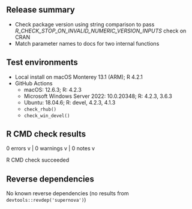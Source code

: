 ## Release summary

- Check package version using string comparison to pass _R_CHECK_STOP_ON_INVALID_NUMERIC_VERSION_INPUTS_ check on CRAN
- Match parameter names to docs for two internal functions

## Test environments

- Local install on macOS Monterey 13.1 (ARM); R 4.2.1
- GitHub Actions
  - macOS: 12.6.3; R: 4.2.3
  - Microsoft Windows Server 2022: 10.0.20348; R: 4.2.3, 3.6.3
  - Ubuntu: 18.04.6; R: devel, 4.2.3, 4.1.3
  - `check_rhub()`
  - `check_win_devel()`

## R CMD check results

0 errors v | 0 warnings v | 0 notes v

R CMD check succeeded

## Reverse dependencies

No known reverse dependencies (no results from `devtools::revdep('supernova')`)

